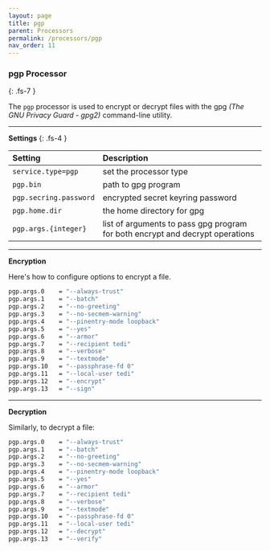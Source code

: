 ```yaml
---
layout: page
title: pgp
parent: Processors
permalink: /processors/pgp
nav_order: 11
---
```


### pgp Processor
{: .fs-7 }

The `pgp` processor is used to encrypt or decrypt files with the gpg *(The GNU Privacy Guard - gpg2)* command-line utility.


---

**Settings**
{: .fs-4 }


| **Setting**                   | **Description**           |
|:------------------------------|:--------------------------|
| `service.type=pgp`            | set the processor type |
| `pgp.bin`                     | path to gpg program |
| `pgp.secring.password`        | encrypted secret keyring password|
| `pgp.home.dir`                | the home directory for gpg |
| `pgp.args.{integer}`          | list of arguments to pass gpg program for both encrypt and decrypt operations|

---

**Encryption**

Here's how to configure options to encrypt a file.

```sh
pgp.args.0    = "--always-trust"
pgp.args.1    = "--batch"
pgp.args.2    = "--no-greeting"
pgp.args.3    = "--no-secmem-warning"
pgp.args.4    = "--pinentry-mode loopback"
pgp.args.5    = "--yes"
pgp.args.6    = "--armor"
pgp.args.7    = "--recipient tedi"
pgp.args.8    = "--verbose"
pgp.args.9    = "--textmode"
pgp.args.10   = "--passphrase-fd 0"
pgp.args.11   = "--local-user tedi"
pgp.args.12   = "--encrypt"
pgp.args.13   = "--sign"
```

---

**Decryption**

Similarly, to decrypt a file:

```sh
pgp.args.0    = "--always-trust"
pgp.args.1    = "--batch"
pgp.args.2    = "--no-greeting"
pgp.args.3    = "--no-secmem-warning"
pgp.args.4    = "--pinentry-mode loopback"
pgp.args.5    = "--yes"
pgp.args.6    = "--armor"
pgp.args.7    = "--recipient tedi"
pgp.args.8    = "--verbose"
pgp.args.9    = "--textmode"
pgp.args.10   = "--passphrase-fd 0"
pgp.args.11   = "--local-user tedi"
pgp.args.12   = "--decrypt"
pgp.args.13   = "--verify"
```